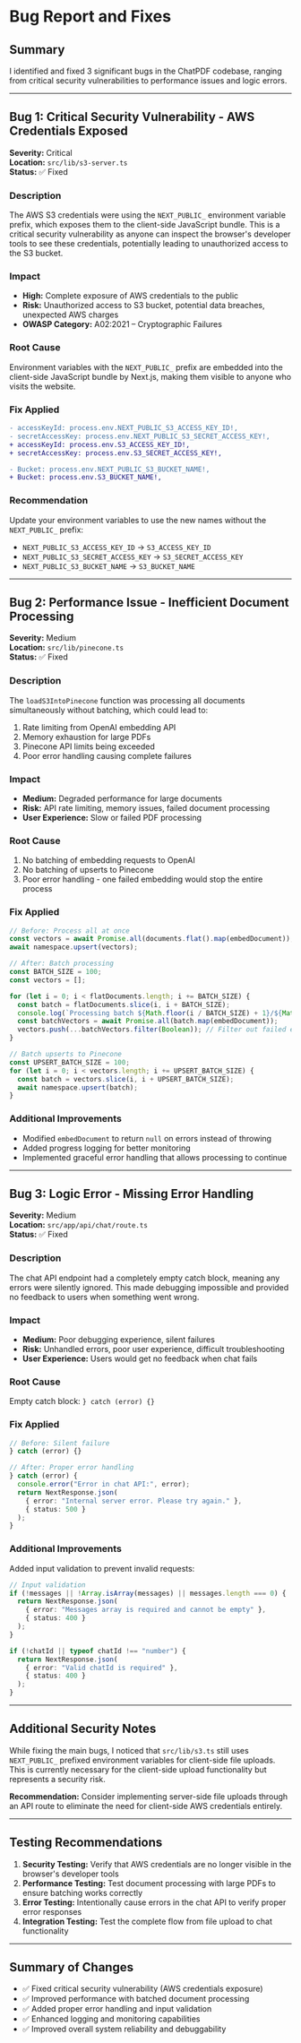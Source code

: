 # Bug Report and Fixes

## Summary
I identified and fixed 3 significant bugs in the ChatPDF codebase, ranging from critical security vulnerabilities to performance issues and logic errors.

---

## Bug 1: Critical Security Vulnerability - AWS Credentials Exposed

**Severity:** Critical  
**Location:** `src/lib/s3-server.ts`  
**Status:** ✅ Fixed

### Description
The AWS S3 credentials were using the `NEXT_PUBLIC_` environment variable prefix, which exposes them to the client-side JavaScript bundle. This is a critical security vulnerability as anyone can inspect the browser's developer tools to see these credentials, potentially leading to unauthorized access to the S3 bucket.

### Impact
- **High:** Complete exposure of AWS credentials to the public
- **Risk:** Unauthorized access to S3 bucket, potential data breaches, unexpected AWS charges
- **OWASP Category:** A02:2021 – Cryptographic Failures

### Root Cause
Environment variables with the `NEXT_PUBLIC_` prefix are embedded into the client-side JavaScript bundle by Next.js, making them visible to anyone who visits the website.

### Fix Applied
```diff
- accessKeyId: process.env.NEXT_PUBLIC_S3_ACCESS_KEY_ID!,
- secretAccessKey: process.env.NEXT_PUBLIC_S3_SECRET_ACCESS_KEY!,
+ accessKeyId: process.env.S3_ACCESS_KEY_ID!,
+ secretAccessKey: process.env.S3_SECRET_ACCESS_KEY!,

- Bucket: process.env.NEXT_PUBLIC_S3_BUCKET_NAME!,
+ Bucket: process.env.S3_BUCKET_NAME!,
```

### Recommendation
Update your environment variables to use the new names without the `NEXT_PUBLIC_` prefix:
- `NEXT_PUBLIC_S3_ACCESS_KEY_ID` → `S3_ACCESS_KEY_ID`
- `NEXT_PUBLIC_S3_SECRET_ACCESS_KEY` → `S3_SECRET_ACCESS_KEY`
- `NEXT_PUBLIC_S3_BUCKET_NAME` → `S3_BUCKET_NAME`

---

## Bug 2: Performance Issue - Inefficient Document Processing

**Severity:** Medium  
**Location:** `src/lib/pinecone.ts`  
**Status:** ✅ Fixed

### Description
The `loadS3IntoPinecone` function was processing all documents simultaneously without batching, which could lead to:
1. Rate limiting from OpenAI embedding API
2. Memory exhaustion for large PDFs
3. Pinecone API limits being exceeded
4. Poor error handling causing complete failures

### Impact
- **Medium:** Degraded performance for large documents
- **Risk:** API rate limiting, memory issues, failed document processing
- **User Experience:** Slow or failed PDF processing

### Root Cause
1. No batching of embedding requests to OpenAI
2. No batching of upserts to Pinecone
3. Poor error handling - one failed embedding would stop the entire process

### Fix Applied
```typescript
// Before: Process all at once
const vectors = await Promise.all(documents.flat().map(embedDocument));
await namespace.upsert(vectors);

// After: Batch processing
const BATCH_SIZE = 100;
const vectors = [];

for (let i = 0; i < flatDocuments.length; i += BATCH_SIZE) {
  const batch = flatDocuments.slice(i, i + BATCH_SIZE);
  console.log(`Processing batch ${Math.floor(i / BATCH_SIZE) + 1}/${Math.ceil(flatDocuments.length / BATCH_SIZE)}`);
  const batchVectors = await Promise.all(batch.map(embedDocument));
  vectors.push(...batchVectors.filter(Boolean)); // Filter out failed embeddings
}

// Batch upserts to Pinecone
const UPSERT_BATCH_SIZE = 100;
for (let i = 0; i < vectors.length; i += UPSERT_BATCH_SIZE) {
  const batch = vectors.slice(i, i + UPSERT_BATCH_SIZE);
  await namespace.upsert(batch);
}
```

### Additional Improvements
- Modified `embedDocument` to return `null` on errors instead of throwing
- Added progress logging for better monitoring
- Implemented graceful error handling that allows processing to continue

---

## Bug 3: Logic Error - Missing Error Handling

**Severity:** Medium  
**Location:** `src/app/api/chat/route.ts`  
**Status:** ✅ Fixed

### Description
The chat API endpoint had a completely empty catch block, meaning any errors were silently ignored. This made debugging impossible and provided no feedback to users when something went wrong.

### Impact
- **Medium:** Poor debugging experience, silent failures
- **Risk:** Unhandled errors, poor user experience, difficult troubleshooting
- **User Experience:** Users would get no feedback when chat fails

### Root Cause
Empty catch block: `} catch (error) {}`

### Fix Applied
```typescript
// Before: Silent failure
} catch (error) {}

// After: Proper error handling
} catch (error) {
  console.error("Error in chat API:", error);
  return NextResponse.json(
    { error: "Internal server error. Please try again." },
    { status: 500 }
  );
}
```

### Additional Improvements
Added input validation to prevent invalid requests:
```typescript
// Input validation
if (!messages || !Array.isArray(messages) || messages.length === 0) {
  return NextResponse.json(
    { error: "Messages array is required and cannot be empty" },
    { status: 400 }
  );
}

if (!chatId || typeof chatId !== "number") {
  return NextResponse.json(
    { error: "Valid chatId is required" },
    { status: 400 }
  );
}
```

---

## Additional Security Notes

While fixing the main bugs, I noticed that `src/lib/s3.ts` still uses `NEXT_PUBLIC_` prefixed environment variables for client-side file uploads. This is currently necessary for the client-side upload functionality but represents a security risk. 

**Recommendation:** Consider implementing server-side file uploads through an API route to eliminate the need for client-side AWS credentials entirely.

---

## Testing Recommendations

1. **Security Testing:** Verify that AWS credentials are no longer visible in the browser's developer tools
2. **Performance Testing:** Test document processing with large PDFs to ensure batching works correctly
3. **Error Testing:** Intentionally cause errors in the chat API to verify proper error responses
4. **Integration Testing:** Test the complete flow from file upload to chat functionality

---

## Summary of Changes

- ✅ Fixed critical security vulnerability (AWS credentials exposure)
- ✅ Improved performance with batched document processing  
- ✅ Added proper error handling and input validation
- ✅ Enhanced logging and monitoring capabilities
- ✅ Improved overall system reliability and debuggability